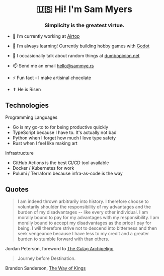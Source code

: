 <h1 align="center">🇺🇸 Hi! I'm Sam Myers</h1>
<h3 align="center">Simplicity is the greatest virtue.</h3>

- 🔭 I’m currently working at [Airtop](https://airtop.ai)

- 🌱 I’m always learning! Currently building hobby games with [Godot](https://godotengine.org/)

- 📝 I occasionally talk about random things at [dumbopinion.net](https://www.dumbopinion.net/)

- 📫 Send me an email hello@sammye.rs

- ⚡ Fun fact - I make artisinal chocolate

- ✝ He is Risen

## Technologies

Programming Languages

- Go is my go-to to for being productive quickly
- TypeScript because I have to. It's actually not bad
- Python when I forget how much I love type safety
- Rust when I feel like making art

Infrastructure

- GitHub Actions is the best CI/CD tool available
- Docker / Kubernetes for work
- Pulumi / Terraform because infra-as-code is the way

## Quotes

> I am indeed thrown arbitrarily into history. I therefore choose to voluntarily shoulder the responsibility of my advantages and the burden of my disadvantages -- like every other individual. I am morally bound to pay for my advantages with my responsibility. I am morally bound to accept my disadvantages as the price I pay for being. I will therefore strive not to descend into bitterness and then seek vengeance because I have less to my credit and a greater burden to stumble forward with than others.

Jordan Peterson, foreword to [The Gulag Archipeligo](https://www.solzhenitsyncenter.org/his-writings/large-work-and-novels/the-gulag-archipelago)

> Journey before Destination.

Brandon Sanderson, [The Way of Kings](https://www.brandonsanderson.com/the-stormlight-archive-series/#THEWAYOFKINGS)
